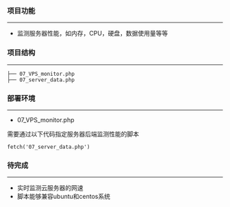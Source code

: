 ### 项目功能
---
- 监测服务器性能，如内存，CPU，硬盘，数据使用量等等


### 项目结构
---
```
├── 07_VPS_monitor.php
├── 07_server_data.php

```


### 部署环境
---

- 07_VPS_monitor.php

需要通过以下代码指定服务器后端监测性能的脚本

```
fetch('07_server_data.php')
```

### 待完成
---

- 实时监测云服务器的网速
- 脚本能够兼容ubuntu和centos系统
